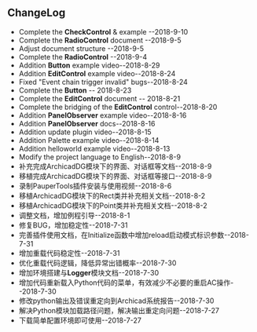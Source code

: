 ## ChangeLog

* Complete the **CheckControl** & example --2018-9-10
* Complete the **RadioControl** document --2018-9-5
* Adjust document structure --2018-9-5
* Complete the **RadioControl** --2018-9-4
* Addition **Button** example video--2018-8-29
* Addition **EditControl** example video--2018-8-24
* Fixed "Event chain trigger invalid" bugs--2018-8-24
* Complete the **Button** -- 2018-8-23
* Complete the **EditControl** document -- 2018-8-21
* Complete the bridging of the **EditControl** control--2018-8-20
* Addition **PanelObserver** example video--2018-8-16
* Addition **PanelObserver** docs--2018-8-16
* Addition update plugin video--2018-8-15
* Addition Palette example video--2018-8-14
* Addition helloworld example video--2018-8-13
* Modify the project language to English--2018-8-9
* 补充完成ArchicadDG模块下的界面、对话框等文档--2018-8-9
* 移植完成ArchicadDG模块下的界面、对话框等接口--2018-8-9
* 录制PauperTools插件安装与使用视频--2018-8-6
* 移植ArchicadDG模块下的Rect类并补充相关文档--2018-8-2
* 移植ArchicadDG模块下的Point类并补充相关文档--2018-8-2
* 调整文档，增加例程引导--2018-8-1
* 修复BUG，增加稳定性--2018-7-31
* 完善插件使用文档，在Initialize函数中增加reload启动模式标识参数--2018-7-31
* 增加重载代码稳定性--2018-7-31
* 优化重载代码逻辑，降低异常出错概率--2018-7-30
* 增加环境搭建与**Logger**模块文档--2018-7-30
* 增加代码重新载入Python代码的菜单，有效减少不必要的重启AC操作--2018-7-30
* 修改python输出及错误重定向到Archicad系统报告--2018-7-30
* 解决Python模块加载路径问题，解决输出重定向问题--2018-7-27
* 下载简单配置环境即可使用--2018-7-27